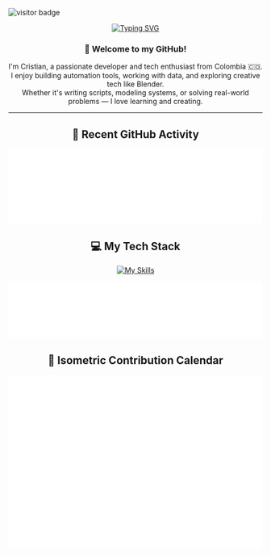 <!-- Visitor Badge -->
<p align="rigth">
  <img src="https://visitor-badge.laobi.icu/badge?page_id=CristianEstebanJimenezDurango.CristianEstebanJimenezDurango" alt="visitor badge"/>
</p>

<!-- Typing Animation -->
<p align="center">
  <a href="https://git.io/typing-svg">
    <img src="https://readme-typing-svg.demolab.com?font=Roboto+Mono&size=30&duration=3000&pause=2000&color=F7400A&background=4529FF00&center=true&vCenter=true&width=700&lines=Hi+there!;I+am+Cristian+Esteban+Jimenez+Durango" alt="Typing SVG" />
  </a>
</p>

<!-- About Me -->
<h3 align="center">👋 Welcome to my GitHub!</h3>

<p align="center">
  I'm Cristian, a passionate developer and tech enthusiast from Colombia 🇨🇴. <br/>
  I enjoy building automation tools, working with data, and exploring creative tech like Blender. <br/>
  Whether it's writing scripts, modeling systems, or solving real-world problems — I love learning and creating.
</p>

---

<!-- Recent Activity -->
<h2 align="center">📰 Recent GitHub Activity</h2>
<p align="center">
  <img src="./recent-activity.svg" alt="Recent GitHub Activity" />
</p>

<!-- Coding Languages -->
<h2 align="center">💻 My Tech Stack</h2>
<p align="center">
  <a href="https://skillicons.dev">
    <img src="https://skillicons.dev/icons?i=js,html,css,python,matlab,blender,vscode,git,github" alt="My Skills" />
  </a>
</p>
<p align="center">
  <img src="./languages.svg" alt="Top Coding Languages" />
</p>

<!-- Isometric Calendar -->
<h2 align="center">📅 Isometric Contribution Calendar</h2>
<p align="center">
  <img src="./isometric-calendar.svg" alt="Isometric Calendar" />
</p>
